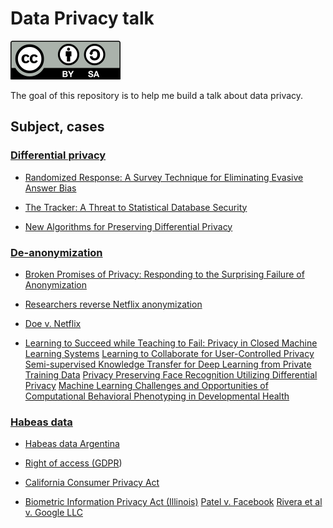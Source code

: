 # Data Privacy talk

![Creative Commons Attribution-ShareAlike 4.0 International](cc-by-sa.svg)

The goal of this repository is to help me build a talk about data privacy.

## Subject, cases

### [Differential privacy](https://en.wikipedia.org/wiki/Differential_privacy)

* [Randomized Response: A Survey Technique for Eliminating Evasive Answer Bias](https://www.tandfonline.com/doi/abs/10.1080/01621459.1965.10480775)

* [The Tracker: A Threat to Statistical Database Security](http://www.dbis.informatik.hu-berlin.de/fileadmin/lectures/SS2011/VL_Privacy/Tracker1.pdf)

* [New Algorithms for Preserving Differential Privacy](http://reports-archive.adm.cs.cmu.edu/anon/anon/home/ftp/2010/CMU-CS-10-135.pdf)

### [De-anonymization](https://en.wikipedia.org/wiki/Data_re-identification)

* [Broken Promises of Privacy: Responding to the Surprising Failure of Anonymization](https://papers.ssrn.com/sol3/papers.cfm?abstract_id=1450006)

* [Researchers reverse Netflix anonymization](https://www.securityfocus.com/news/11497)

* [Doe v. Netflix](https://www.wired.com/images_blogs/threatlevel/2009/12/doe-v-netflix.pdf)

* [Learning to Succeed while Teaching to Fail: Privacy in Closed Machine Learning Systems](https://arxiv.org/abs/1705.08197)
  [Learning to Collaborate for User-Controlled Privacy](https://arxiv.org/abs/1805.07410)
  [Semi-supervised Knowledge Transfer for Deep Learning from Private Training Data](https://arxiv.org/abs/1610.05755)
  [Privacy Preserving Face Recognition Utilizing Differential Privacy](https://arxiv.org/abs/2005.10486)
  [Machine Learning Challenges and Opportunities of Computational Behavioral Phenotyping in Developmental Health](https://tv.vera.com.uy/video/54702)

### [Habeas data](https://en.wikipedia.org/wiki/Habeas_data)

* [Habeas data Argentina](http://servicios.infoleg.gob.ar/infolegInternet/anexos/60000-64999/64790/norma.htm)

* [Right of access (GDPR](https://gdpr-info.eu/art-15-gdpr/))

* [California Consumer Privacy Act](https://oag.ca.gov/privacy/ccpa)

* [Biometric Information Privacy Act (Illinois)](http://www.ilga.gov/legislation/ilcs/ilcs3.asp?ActID=3004&ChapterID=57)
  [Patel v. Facebook](https://cases.justia.com/federal/appellate-courts/ca9/18-15982/18-15982-2019-08-08.pdf?ts=1565283704)
  [Rivera et al v. Google LLC](https://law.justia.com/cases/federal/district-courts/illinois/ilndce/1:2016cv02714/323329/207/)
